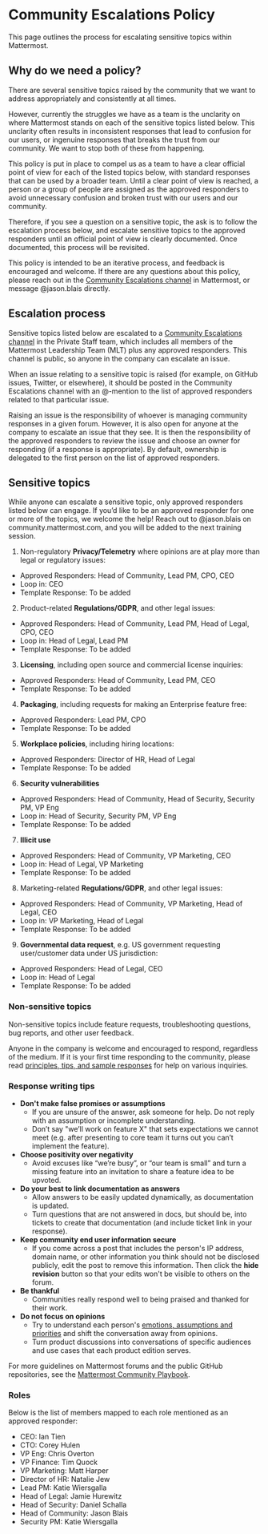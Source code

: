 # Community Escalations Policy

This page outlines the process for escalating sensitive topics within Mattermost.

## Why do we need a policy?

There are several sensitive topics raised by the community that we want to address appropriately and consistently at all times.

However, currently the struggles we have as a team is the unclarity on where Mattermost stands on each of the sensitive topics listed below. This unclarity often results in inconsistent responses that lead to confusion for our users, or ingenuine responses that breaks the trust from our community. We want to stop both of these from happening.

This policy is put in place to compel us as a team to have a clear official point of view for each of the listed topics below, with standard responses that can be used by a broader team. Until a clear point of view is reached, a person or a group of people are assigned as the approved responders to avoid unnecessary confusion and broken trust with our users and our community.

Therefore, if you see a question on a sensitive topic, the ask is to follow the escalation process below, and escalate sensitive topics to the approved responders until an official point of view is clearly documented. Once documented, this process will be revisited.

This policy is intended to be an iterative process, and feedback is encouraged and welcome. If there are any questions about this policy, please reach out in the [Community Escalations channel](https://community.mattermost.com/private-core/channels/community-escalations) in Mattermost, or message @jason.blais directly.

## Escalation process

Sensitive topics listed below are escalated to a [Community Escalations channel](https://community.mattermost.com/private-core/channels/community-escalations) in the Private Staff team, which includes all members of the Mattermost Leadership Team (MLT) plus any approved responders. This channel is public, so anyone in the company can escalate an issue.

When an issue relating to a sensitive topic is raised (for example, on GitHub issues, Twitter, or elsewhere), it should be posted in the Community Escalations channel with an @-mention to the list of approved responders related to that particular issue.

Raising an issue is the responsibility of whoever is managing community responses in a given forum. However, it is also open for anyone at the company to escalate an issue that they see. It is then the responsibility of the approved responders to review the issue and choose an owner for responding (if a response is appropriate). By default, ownership is delegated to the first person on the list of approved responders.

## Sensitive topics

While anyone can escalate a sensitive topic, only approved responders listed below can engage. If you’d like to be an approved responder for one or more of the topics, we welcome the help! Reach out to @jason.blais on community.mattermost.com, and you will be added to the next training session.

1. Non-regulatory **Privacy/Telemetry** where opinions are at play more than legal or regulatory issues:
 * Approved Responders: Head of Community, Lead PM, CPO, CEO
 * Loop in: CEO
 * Template Response: To be added

2. Product-related **Regulations/GDPR**, and other legal issues:
 * Approved Responders: Head of Community, Lead PM, Head of Legal, CPO, CEO
 * Loop in: Head of Legal, Lead PM
 * Template Response: To be added

3. **Licensing**, including open source and commercial license inquiries:
 * Approved Responders: Head of Community, Lead PM, CEO
 * Template Response: To be added

4. **Packaging**, including requests for making an Enterprise feature free:
 * Approved Responders: Lead PM, CPO
 * Template Response: To be added

5. **Workplace policies**, including hiring locations:
 * Approved Responders: Director of HR, Head of Legal
 * Template Response: To be added

6. **Security vulnerabilities**
 * Approved Responders: Head of Community, Head of Security, Security PM, VP Eng
 * Loop in: Head of Security, Security PM, VP Eng
 * Template Response: To be added

7. **Illicit use**
 * Approved Responders: Head of Community, VP Marketing, CEO
 * Loop in: Head of Legal, VP Marketing
 * Template Response: To be added

8. Marketing-related **Regulations/GDPR**, and other legal issues:
 * Approved Responders: Head of Community, VP Marketing, Head of Legal, CEO
 * Loop in: VP Marketing, Head of Legal
 * Template Response: To be added

9. **Governmental data request**, e.g. US government requesting user/customer data under US jurisdiction:
 * Approved Responders: Head of Legal, CEO
 * Loop in: Head of Legal
 * Template Response: To be added

### Non-sensitive topics

Non-sensitive topics include feature requests, troubleshooting questions, bug reports, and other user feedback.

Anyone in the company is welcome and encouraged to respond, regardless of the medium. If it is your first time responding to the community, please read [principles, tips, and sample responses](https://docs.mattermost.com/process/community-guidelines.html#mattermost-community-forums) for help on various inquiries.

### Response writing tips

- **Don't make false promises or assumptions**
  - If you are unsure of the answer, ask someone for help. Do not reply with an assumption or incomplete understanding.
  - Don’t say "we’ll work on feature X" that sets expectations we cannot meet (e.g. after presenting to core team it turns out you can’t implement the feature).
- **Choose positivity over negativity**
  - Avoid excuses like “we’re busy”, or “our team is small” and turn a missing feature into an invitation to share a feature idea to be upvoted.
- **Do your best to link documentation as answers**
  - Allow answers to be easily updated dynamically, as documentation is updated.
  - Turn questions that are not answered in docs, but should be, into tickets to create that documentation (and include ticket link in your response).
- **Keep community end user information secure**
  - If you come across a post that includes the person's IP address, domain name, or other information you think should not be disclosed publicly, edit the post to remove this information. Then click the **hide revision** button so that your edits won't be visible to others on the forum.
- **Be thankful**
  - Communities really respond well to being praised and thanked for their work.
- **Do not focus on opinions**
  - Try to understand each person's [emotions, assumptions and priorities](https://handbook.mattermost.com/company/about-mattermost/mindsets#emotion-assumption-and-priority) and shift the conversation away from opinions.
  - Turn product discussions into conversations of specific audiences and use cases that each product edition serves.

For more guidelines on Mattermost forums and the public GitHub repositories, see the [Mattermost Community Playbook](https://handbook.mattermost.com/contributors/contributors/community-playbook#mattermost-community-forums).

### Roles

Below is the list of members mapped to each role mentioned as an approved responder:

* CEO: Ian Tien
* CTO: Corey Hulen
* VP Eng: Chris Overton
* VP Finance: Tim Quock
* VP Marketing: Matt Harper
* Director of HR: Natalie Jew
* Lead PM: Katie Wiersgalla
* Head of Legal: Jamie Hurewitz
* Head of Security: Daniel Schalla
* Head of Community: Jason Blais
* Security PM: Katie Wiersgalla
